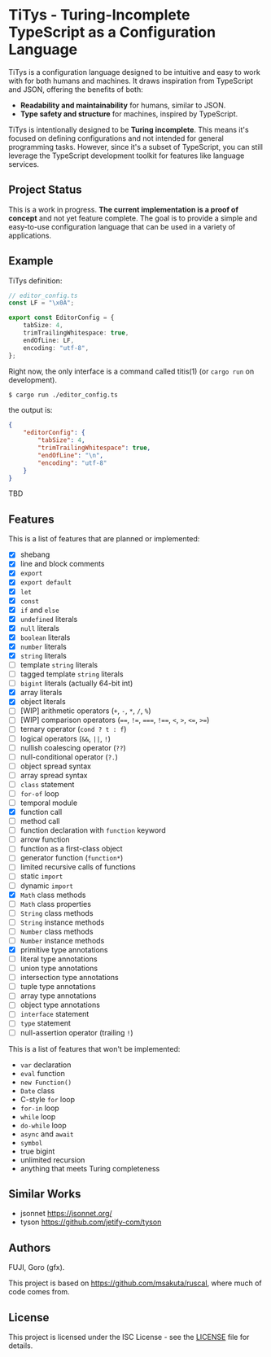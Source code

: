 # TiTys - Turing-Incomplete TypeScript as a Configuration Language

TiTys is a configuration language designed to be intuitive and easy to work with for both humans and machines. It draws inspiration from TypeScript and JSON, offering the benefits of both:

* **Readability and maintainability** for humans, similar to JSON.
* **Type safety and structure** for machines, inspired by TypeScript.

TiTys is intentionally designed to be **Turing incomplete**. This means it's focused on defining configurations and not intended for general programming tasks. However, since it's a subset of TypeScript, you can still leverage the TypeScript development toolkit for features like language services.

## Project Status

This is a work in progress. **The current implementation is a proof of concept** and not yet feature complete. The goal is to provide a simple and easy-to-use configuration language that can be used in a variety of applications.

## Example

TiTys definition:

```typescript
// editor_config.ts
const LF = "\x0A";

export const EditorConfig = {
    tabSize: 4,
    trimTrailingWhitespace: true,
    endOfLine: LF,
    encoding: "utf-8",
};
```

Right now, the only interface is a command called titis(1) (or `cargo run` on development).

```sh
$ cargo run ./editor_config.ts
```

the output is:

```json
{
    "editorConfig": {
        "tabSize": 4,
        "trimTrailingWhitespace": true,
        "endOfLine": "\n",
        "encoding": "utf-8"
    }
}
```

TBD

<!--
Use the data in Rust:

```rust
use titys;

// integrated to Serde
#[derive(Serialize, Deserialize, Debug, PartialEq)]
struct EditorConfig {
    tabSize: i32,
    trimTrailingWhitespace: bool,
    endOfLine: String,
    encoding: String,
}

fn main() {
    let data = titys::load("./editor_config.ts").unwrap();
    let editorConfig = data.import("EditorConfig");

    println!("{:?}", editorConfig);
}
```
-->

## Features

This is a list of features that are planned or implemented:

* [x] shebang
* [x] line and block comments
* [x] `export`
* [x] `export default`
* [x] `let`
* [x] `const`
* [x] `if` and `else`
* [x] `undefined` literals
* [x] `null` literals
* [x] `boolean` literals
* [x] `number` literals
* [x] `string` literals
* [ ] template `string` literals
* [ ] tagged template `string` literals
* [ ] `bigint` literals (actually 64-bit int)
* [x] array literals
* [x] object literals
* [ ] [WIP] arithmetic operators (`+`, `-`, `*`, `/`, `%`)
* [ ] [WIP] comparison operators (`==`, `!=`, `===`, `!==`, `<`, `>`, `<=`, `>=`)
* [ ] ternary operator (`cond ? t : f`)
* [ ] logical operators (`&&`, `||`, `!`)
* [ ] nullish coalescing operator (`??`)
* [ ] null-conditional operator (`?.`)
* [ ] object spread syntax
* [ ] array spread syntax
* [ ] `class` statement
* [ ] `for-of` loop
* [ ] temporal module
* [x] function call
* [ ] method call
* [ ] function declaration with `function` keyword
* [ ] arrow function
* [ ] function as a first-class object
* [ ] generator function (`function*`)
* [ ] limited recursive calls of functions
* [ ] static `import`
* [ ] dynamic `import`
* [x] `Math` class methods
* [ ] `Math` class properties
* [ ] `String` class methods
* [ ] `String` instance methods
* [ ] `Number` class methods
* [ ] `Number` instance methods
* [x] primitive type annotations
* [ ] literal type annotations
* [ ] union type annotations
* [ ] intersection type annotations
* [ ] tuple type annotations
* [ ] array type annotations
* [ ] object type annotations
* [ ] `interface` statement
* [ ] `type` statement
* [ ] null-assertion operator (trailing `!`)

This is a list of features that won't be implemented:

* `var` declaration
* `eval` function
* `new Function()`
* `Date` class
* C-style `for` loop
* `for-in` loop
* `while` loop
* `do-while` loop
* `async` and `await`
* `symbol`
* true bigint
* unlimited recursion
* anything that meets Turing completeness

## Similar Works

* jsonnet https://jsonnet.org/
* tyson https://github.com/jetify-com/tyson

## Authors

FUJI, Goro (gfx).

This project is based on https://github.com/msakuta/ruscal, where much of code comes from.

## License

This project is licensed under the ISC License - see the [LICENSE](LICENSE) file for details.
